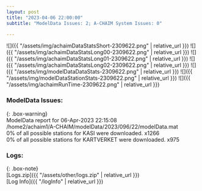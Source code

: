 ```yaml
---
layout: post
title: "2023-04-06 22:00:00"
subtitle: "ModelData Issues: 2; A-CHAIM System Issues: 0"

---
```


![]({{ "/assets/img/achaimDataStatsShort-2309622.png" | relative_url }})
![]({{ "/assets/img/achaimDataStatsLong00-2309622.png" | relative_url }})
![]({{ "/assets/img/achaimDataStatsLong01-2309622.png" | relative_url }})
![]({{ "/assets/img/achaimDataStatsLong02-2309622.png" | relative_url }})
![]({{ "/assets/img/modelDataDataStats-2309622.png" | relative_url }})
![]({{ "/assets/img/modelDataStationStats-2309622.png" | relative_url }})
![]({{ "/assets/img/achaimRunTime-2309622.png" | relative_url }})


### ModelData Issues:  
  
{: .box-warning}  
 ModelData report for 06-Apr-2023 22:15:08   
 /home2/achaim1/A-CHAIM/modelData/2023/096/22/modelData.mat   
 0% of all possible stations for KASI were downloaded. x1266   
 0% of all possible stations for KARTVERKET were downloaded. x975   
  


### Logs:  
  
{: .box-note}  
[Logs.zip]({{ "/assets/other/logs.zip" | relative_url }})  
[Log Info]({{ "/logInfo" | relative_url }})  
